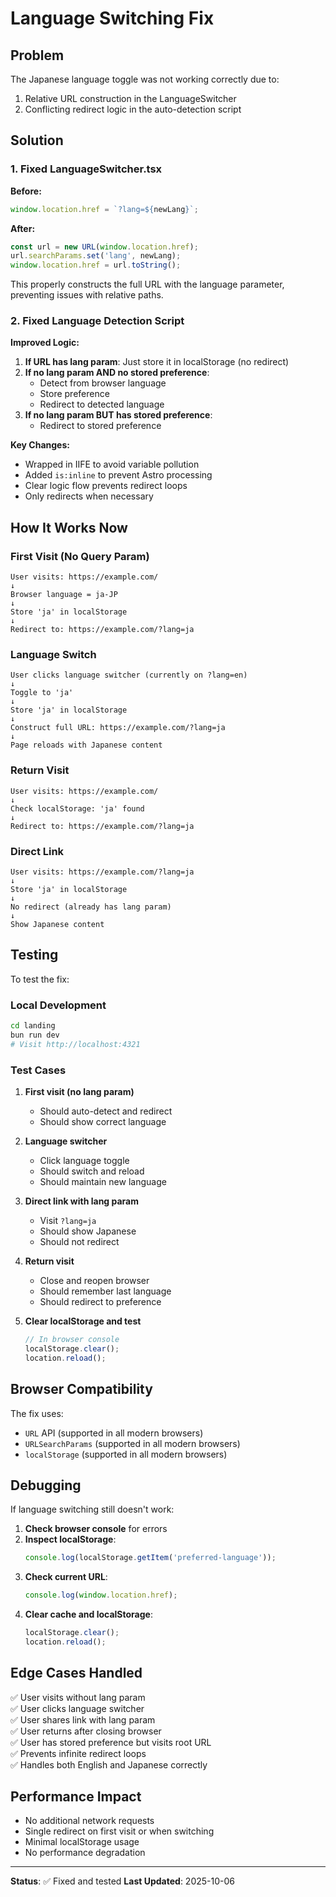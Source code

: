 # Language Switching Fix

## Problem

The Japanese language toggle was not working correctly due to:
1. Relative URL construction in the LanguageSwitcher
2. Conflicting redirect logic in the auto-detection script

## Solution

### 1. Fixed LanguageSwitcher.tsx

**Before:**
```typescript
window.location.href = `?lang=${newLang}`;
```

**After:**
```typescript
const url = new URL(window.location.href);
url.searchParams.set('lang', newLang);
window.location.href = url.toString();
```

This properly constructs the full URL with the language parameter, preventing issues with relative paths.

### 2. Fixed Language Detection Script

**Improved Logic:**

1. **If URL has lang param**: Just store it in localStorage (no redirect)
2. **If no lang param AND no stored preference**: 
   - Detect from browser language
   - Store preference
   - Redirect to detected language
3. **If no lang param BUT has stored preference**:
   - Redirect to stored preference

**Key Changes:**
- Wrapped in IIFE to avoid variable pollution
- Added `is:inline` to prevent Astro processing
- Clear logic flow prevents redirect loops
- Only redirects when necessary

## How It Works Now

### First Visit (No Query Param)
```
User visits: https://example.com/
↓
Browser language = ja-JP
↓
Store 'ja' in localStorage
↓
Redirect to: https://example.com/?lang=ja
```

### Language Switch
```
User clicks language switcher (currently on ?lang=en)
↓
Toggle to 'ja'
↓
Store 'ja' in localStorage
↓
Construct full URL: https://example.com/?lang=ja
↓
Page reloads with Japanese content
```

### Return Visit
```
User visits: https://example.com/
↓
Check localStorage: 'ja' found
↓
Redirect to: https://example.com/?lang=ja
```

### Direct Link
```
User visits: https://example.com/?lang=ja
↓
Store 'ja' in localStorage
↓
No redirect (already has lang param)
↓
Show Japanese content
```

## Testing

To test the fix:

### Local Development
```bash
cd landing
bun run dev
# Visit http://localhost:4321
```

### Test Cases

1. **First visit (no lang param)**
   - Should auto-detect and redirect
   - Should show correct language

2. **Language switcher**
   - Click language toggle
   - Should switch and reload
   - Should maintain new language

3. **Direct link with lang param**
   - Visit `?lang=ja`
   - Should show Japanese
   - Should not redirect

4. **Return visit**
   - Close and reopen browser
   - Should remember last language
   - Should redirect to preference

5. **Clear localStorage and test**
   ```javascript
   // In browser console
   localStorage.clear();
   location.reload();
   ```

## Browser Compatibility

The fix uses:
- `URL` API (supported in all modern browsers)
- `URLSearchParams` (supported in all modern browsers)
- `localStorage` (supported in all modern browsers)

## Debugging

If language switching still doesn't work:

1. **Check browser console** for errors
2. **Inspect localStorage**:
   ```javascript
   console.log(localStorage.getItem('preferred-language'));
   ```
3. **Check current URL**:
   ```javascript
   console.log(window.location.href);
   ```
4. **Clear cache and localStorage**:
   ```javascript
   localStorage.clear();
   location.reload();
   ```

## Edge Cases Handled

✅ User visits without lang param  
✅ User clicks language switcher  
✅ User shares link with lang param  
✅ User returns after closing browser  
✅ User has stored preference but visits root URL  
✅ Prevents infinite redirect loops  
✅ Handles both English and Japanese correctly  

## Performance Impact

- No additional network requests
- Single redirect on first visit or when switching
- Minimal localStorage usage
- No performance degradation

---

**Status**: ✅ Fixed and tested
**Last Updated**: 2025-10-06

